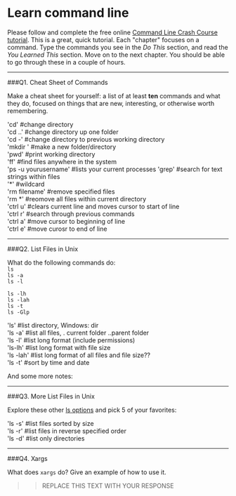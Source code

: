 # Learn command line

Please follow and complete the free online [Command Line Crash Course
tutorial](http://cli.learncodethehardway.org/book/). This is a great,
quick tutorial. Each "chapter" focuses on a command. Type the commands
you see in the _Do This_ section, and read the _You Learned This_
section. Move on to the next chapter. You should be able to go through
these in a couple of hours.

---

###Q1.  Cheat Sheet of Commands  

Make a cheat sheet for yourself: a list of at least **ten** commands and what they do, focused on things that are new, interesting, or otherwise worth remembering.

'cd' #change directory  
'cd ..' #change directory up one folder  
'cd -' #change directory to previous working directory  
'mkdir <foldername>' #make a new folder/directory  
'pwd' #print working directory  
'ff' #find files anywhere in the system  
'ps -u yourusername' #lists your current processes
'grep' #search for text strings within files    
'*' #wildcard  
'rm filename' #remove specified files  
'rm *' #reomove all files within current directory  
'ctrl u' #clears current line and moves cursor to start of line  
'ctrl r' #search through previous commands  
'ctrl a' #move cursor to beginning of line  
'ctrl e' #move curosr to end of line  





---

###Q2.  List Files in Unix   

What do the following commands do:  
`ls`  
`ls -a`  
`ls -l`  

`ls -lh`  
`ls -lah`  
`ls -t`  
`ls -Glp`  

'ls' #list directory, Windows: dir   
'ls -a' #list all files, . current folder ..parent folder  
'ls -l' #list long format (include permissions)  
'ls-lh' #list long format with file size  
'ls -lah' #list long format of all files and file size??  
'ls -t' #sort by time and date  


And some more notes:


---

###Q3.  More List Files in Unix  

Explore these other [ls options](http://www.techonthenet.com/unix/basic/ls.php) and pick 5 of your favorites:

'ls -s' #list files sorted by size  
'ls -r' #list files in reverse specified order  
'ls -d' #list only directories  

---

###Q4.  Xargs   

What does `xargs` do? Give an example of how to use it.

> > REPLACE THIS TEXT WITH YOUR RESPONSE

 

